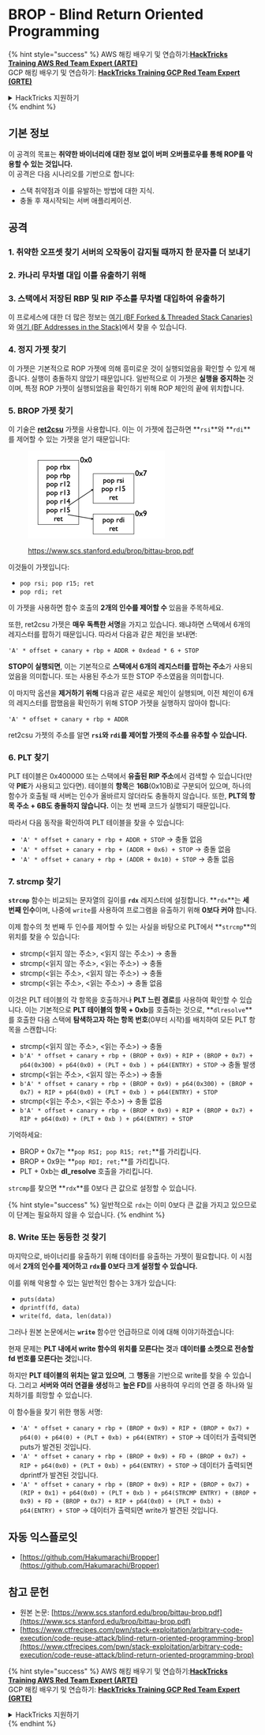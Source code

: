 # BROP - Blind Return Oriented Programming

{% hint style="success" %}
AWS 해킹 배우기 및 연습하기:<img src="../../.gitbook/assets/arte.png" alt="" data-size="line">[**HackTricks Training AWS Red Team Expert (ARTE)**](https://training.hacktricks.xyz/courses/arte)<img src="../../.gitbook/assets/arte.png" alt="" data-size="line">\
GCP 해킹 배우기 및 연습하기: <img src="../../.gitbook/assets/grte.png" alt="" data-size="line">[**HackTricks Training GCP Red Team Expert (GRTE)**<img src="../../.gitbook/assets/grte.png" alt="" data-size="line">](https://training.hacktricks.xyz/courses/grte)

<details>

<summary>HackTricks 지원하기</summary>

* [**구독 계획**](https://github.com/sponsors/carlospolop) 확인하기!
* **💬 [**Discord 그룹**](https://discord.gg/hRep4RUj7f) 또는 [**텔레그램 그룹**](https://t.me/peass)에 참여하거나 **Twitter** 🐦 [**@hacktricks\_live**](https://twitter.com/hacktricks\_live)**를 팔로우하세요.**
* **[**HackTricks**](https://github.com/carlospolop/hacktricks) 및 [**HackTricks Cloud**](https://github.com/carlospolop/hacktricks-cloud) 깃허브 리포지토리에 PR을 제출하여 해킹 팁을 공유하세요.**

</details>
{% endhint %}

## 기본 정보

이 공격의 목표는 **취약한 바이너리에 대한 정보 없이 버퍼 오버플로우를 통해 ROP를 악용할 수 있는 것입니다.**\
이 공격은 다음 시나리오를 기반으로 합니다:

* 스택 취약점과 이를 유발하는 방법에 대한 지식.
* 충돌 후 재시작되는 서버 애플리케이션.

## 공격

### **1. 취약한 오프셋 찾기** 서버의 오작동이 감지될 때까지 한 문자를 더 보내기

### **2. 카나리 무차별 대입** 이를 유출하기 위해

### **3. 스택에서 저장된 RBP 및 RIP** 주소를 무차별 대입하여 유출하기

이 프로세스에 대한 더 많은 정보는 [여기 (BF Forked & Threaded Stack Canaries)](../common-binary-protections-and-bypasses/stack-canaries/bf-forked-stack-canaries.md)와 [여기 (BF Addresses in the Stack)](../common-binary-protections-and-bypasses/pie/bypassing-canary-and-pie.md)에서 찾을 수 있습니다.

### **4. 정지 가젯 찾기**

이 가젯은 기본적으로 ROP 가젯에 의해 흥미로운 것이 실행되었음을 확인할 수 있게 해줍니다. 실행이 충돌하지 않았기 때문입니다. 일반적으로 이 가젯은 **실행을 중지하는** 것이며, 특정 ROP 가젯이 실행되었음을 확인하기 위해 ROP 체인의 끝에 위치합니다.

### **5. BROP 가젯 찾기**

이 기술은 [**ret2csu**](ret2csu.md) 가젯을 사용합니다. 이는 이 가젯에 접근하면 **`rsi`**와 **`rdi`**를 제어할 수 있는 가젯을 얻기 때문입니다:

<figure><img src="../../.gitbook/assets/image (1) (1) (1) (1) (1) (1) (1).png" alt="" width="278"><figcaption><p><a href="https://www.scs.stanford.edu/brop/bittau-brop.pdf">https://www.scs.stanford.edu/brop/bittau-brop.pdf</a></p></figcaption></figure>

이것들이 가젯입니다:

* `pop rsi; pop r15; ret`
* `pop rdi; ret`

이 가젯을 사용하면 함수 호출의 **2개의 인수를 제어할 수** 있음을 주목하세요.

또한, ret2csu 가젯은 **매우 독특한 서명**을 가지고 있습니다. 왜냐하면 스택에서 6개의 레지스터를 팝하기 때문입니다. 따라서 다음과 같은 체인을 보내면:

`'A' * offset + canary + rbp + ADDR + 0xdead * 6 + STOP`

**STOP이 실행되면**, 이는 기본적으로 **스택에서 6개의 레지스터를 팝하는 주소**가 사용되었음을 의미합니다. 또는 사용된 주소가 또한 STOP 주소였음을 의미합니다.

이 마지막 옵션을 **제거하기 위해** 다음과 같은 새로운 체인이 실행되며, 이전 체인이 6개의 레지스터를 팝했음을 확인하기 위해 STOP 가젯을 실행하지 않아야 합니다:

`'A' * offset + canary + rbp + ADDR`

ret2csu 가젯의 주소를 알면 **`rsi`와 `rdi`를 제어할 가젯의 주소를 유추할 수 있습니다.**

### 6. PLT 찾기

PLT 테이블은 0x400000 또는 스택에서 **유출된 RIP 주소**에서 검색할 수 있습니다(만약 **PIE**가 사용되고 있다면). 테이블의 **항목**은 **16B**(0x10B)로 구분되어 있으며, 하나의 함수가 호출될 때 서버는 인수가 올바르지 않더라도 충돌하지 않습니다. 또한, **PLT의 항목 주소 + 6B도 충돌하지 않습니다.** 이는 첫 번째 코드가 실행되기 때문입니다.

따라서 다음 동작을 확인하여 PLT 테이블을 찾을 수 있습니다:

* `'A' * offset + canary + rbp + ADDR + STOP` -> 충돌 없음
* `'A' * offset + canary + rbp + (ADDR + 0x6) + STOP` -> 충돌 없음
* `'A' * offset + canary + rbp + (ADDR + 0x10) + STOP` -> 충돌 없음

### 7. strcmp 찾기

**`strcmp`** 함수는 비교되는 문자열의 길이를 **`rdx`** 레지스터에 설정합니다. **`rdx`**는 **세 번째 인수**이며, 나중에 `write`를 사용하여 프로그램을 유출하기 위해 **0보다 커야** 합니다.

이제 함수의 첫 번째 두 인수를 제어할 수 있는 사실을 바탕으로 PLT에서 **`strcmp`**의 위치를 찾을 수 있습니다:

* strcmp(\<읽지 않는 주소>, \<읽지 않는 주소>) -> 충돌
* strcmp(\<읽지 않는 주소>, \<읽는 주소>) -> 충돌
* strcmp(\<읽는 주소>, \<읽지 않는 주소>) -> 충돌
* strcmp(\<읽는 주소>, \<읽는 주소>) -> 충돌 없음

이것은 PLT 테이블의 각 항목을 호출하거나 **PLT 느린 경로**를 사용하여 확인할 수 있습니다. 이는 기본적으로 **PLT 테이블의 항목 + 0xb**를 호출하는 것으로, **`dlresolve`**를 호출한 다음 스택에 **탐색하고자 하는 항목 번호**(0부터 시작)를 배치하여 모든 PLT 항목을 스캔합니다:

* strcmp(\<읽지 않는 주소>, \<읽는 주소>) -> 충돌
* `b'A' * offset + canary + rbp + (BROP + 0x9) + RIP + (BROP + 0x7) + p64(0x300) + p64(0x0) + (PLT + 0xb ) + p64(ENTRY) + STOP` -> 충돌 발생
* strcmp(\<읽는 주소>, \<읽지 않는 주소>) -> 충돌
* `b'A' * offset + canary + rbp + (BROP + 0x9) + p64(0x300) + (BROP + 0x7) + RIP + p64(0x0) + (PLT + 0xb ) + p64(ENTRY) + STOP`
* strcmp(\<읽는 주소>, \<읽는 주소>) -> 충돌 없음
* `b'A' * offset + canary + rbp + (BROP + 0x9) + RIP + (BROP + 0x7) + RIP + p64(0x0) + (PLT + 0xb ) + p64(ENTRY) + STOP`

기억하세요:

* BROP + 0x7는 **`pop RSI; pop R15; ret;`**를 가리킵니다.
* BROP + 0x9는 **`pop RDI; ret;`**를 가리킵니다.
* PLT + 0xb는 **dl\_resolve** 호출을 가리킵니다.

`strcmp`를 찾으면 **`rdx`**를 0보다 큰 값으로 설정할 수 있습니다.

{% hint style="success" %}
일반적으로 `rdx`는 이미 0보다 큰 값을 가지고 있으므로 이 단계는 필요하지 않을 수 있습니다.
{% endhint %}

### 8. Write 또는 동등한 것 찾기

마지막으로, 바이너리를 유출하기 위해 데이터를 유출하는 가젯이 필요합니다. 이 시점에서 **2개의 인수를 제어하고 `rdx`를 0보다 크게 설정할 수 있습니다.**

이를 위해 악용할 수 있는 일반적인 함수는 3개가 있습니다:

* `puts(data)`
* `dprintf(fd, data)`
* `write(fd, data, len(data))`

그러나 원본 논문에서는 **`write`** 함수만 언급하므로 이에 대해 이야기하겠습니다:

현재 문제는 **PLT 내에서 write 함수의 위치를 모른다는 것**과 **데이터를 소켓으로 전송할 fd 번호를 모른다는 것**입니다.

하지만 **PLT 테이블의 위치는 알고 있으며**, 그 **행동**을 기반으로 write를 찾을 수 있습니다. 그리고 **서버와 여러 연결을 생성**하고 **높은 FD**를 사용하여 우리의 연결 중 하나와 일치하기를 희망할 수 있습니다.

이 함수들을 찾기 위한 행동 서명:

* `'A' * offset + canary + rbp + (BROP + 0x9) + RIP + (BROP + 0x7) + p64(0) + p64(0) + (PLT + 0xb) + p64(ENTRY) + STOP` -> 데이터가 출력되면 puts가 발견된 것입니다.
* `'A' * offset + canary + rbp + (BROP + 0x9) + FD + (BROP + 0x7) + RIP + p64(0x0) + (PLT + 0xb) + p64(ENTRY) + STOP` -> 데이터가 출력되면 dprintf가 발견된 것입니다.
* `'A' * offset + canary + rbp + (BROP + 0x9) + RIP + (BROP + 0x7) + (RIP + 0x1) + p64(0x0) + (PLT + 0xb ) + p64(STRCMP ENTRY) + (BROP + 0x9) + FD + (BROP + 0x7) + RIP + p64(0x0) + (PLT + 0xb) + p64(ENTRY) + STOP` -> 데이터가 출력되면 write가 발견된 것입니다.

## 자동 익스플로잇

* [https://github.com/Hakumarachi/Bropper](https://github.com/Hakumarachi/Bropper)

## 참고 문헌

* 원본 논문: [https://www.scs.stanford.edu/brop/bittau-brop.pdf](https://www.scs.stanford.edu/brop/bittau-brop.pdf)
* [https://www.ctfrecipes.com/pwn/stack-exploitation/arbitrary-code-execution/code-reuse-attack/blind-return-oriented-programming-brop](https://www.ctfrecipes.com/pwn/stack-exploitation/arbitrary-code-execution/code-reuse-attack/blind-return-oriented-programming-brop)

{% hint style="success" %}
AWS 해킹 배우기 및 연습하기:<img src="../../.gitbook/assets/arte.png" alt="" data-size="line">[**HackTricks Training AWS Red Team Expert (ARTE)**](https://training.hacktricks.xyz/courses/arte)<img src="../../.gitbook/assets/arte.png" alt="" data-size="line">\
GCP 해킹 배우기 및 연습하기: <img src="../../.gitbook/assets/grte.png" alt="" data-size="line">[**HackTricks Training GCP Red Team Expert (GRTE)**<img src="../../.gitbook/assets/grte.png" alt="" data-size="line">](https://training.hacktricks.xyz/courses/grte)

<details>

<summary>HackTricks 지원하기</summary>

* [**구독 계획**](https://github.com/sponsors/carlospolop) 확인하기!
* **💬 [**Discord 그룹**](https://discord.gg/hRep4RUj7f) 또는 [**텔레그램 그룹**](https://t.me/peass)에 참여하거나 **Twitter** 🐦 [**@hacktricks\_live**](https://twitter.com/hacktricks\_live)**를 팔로우하세요.**
* **[**HackTricks**](https://github.com/carlospolop/hacktricks) 및 [**HackTricks Cloud**](https://github.com/carlospolop/hacktricks-cloud) 깃허브 리포지토리에 PR을 제출하여 해킹 팁을 공유하세요.**

</details>
{% endhint %}
